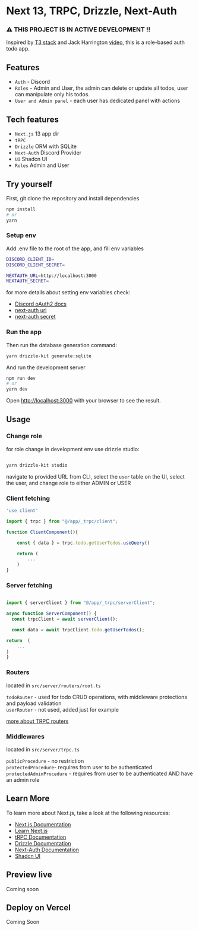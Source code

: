 

# Next 13, TRPC, Drizzle, Next-Auth

### ⚠️ THIS PROJECT IS IN ACTIVE DEVELOPMENT !!

Inspired by [T3 stack](https://create.t3.gg/) and Jack Harrington [video](https://www.youtube.com/watch?v=qCLV0Iaq9zU&t=569s), this is a role-based auth todo app.


## Features

- ``Auth`` - Discord
- ``Roles`` - Admin and User, the admin can delete or update all todos, user can manipulate only his todos.
- ``User and Admin panel`` - each user has dedicated panel with actions

## Tech features
- ``Next.js`` 13 app dir 
- `tRPC` 
- ``Drizzle`` ORM with SQLite 
- ``Next-Auth`` Discord Provider
- ``UI`` Shadcn UI
- ``Roles`` Admin and User

## Try yourself
First, git clone the repository and install dependencies

```bash
npm install
# or
yarn

```

### Setup env

Add .env file to the root of the app, and fill env variables

```bash
DISCORD_CLIENT_ID=
DISCORD_CLIENT_SECRET=

NEXTAUTH_URL=http://localhost:3000
NEXTAUTH_SECRET=

```

for more details about setting env variables check:

- [Discord oAuth2 docs](https://discord.com/developers/docs/topics/oauth2) 
- [next-auth url ](https://next-auth.js.org/getting-started/example#deploying-to-production)
- [next-auth secret](https://next-auth.js.org/configuration/options#secret) 


### Run the app

Then run the database generation command:

```bash
yarn drizzle-kit generate:sqlite
```

And run the development server

```bash
npm run dev
# or
yarn dev
```

Open [http://localhost:3000](http://localhost:3000) with your browser to see the result.


## Usage

### Change role

for role change in development env use drizzle studio:

```bash

yarn drizzle-kit studio

```

navigate to provided URL from CLI, select the `user` table on the UI, select the user, and change role to either ADMIN or USER

### Client fetching

```typescript
'use client'

import { trpc } from "@/app/_trpc/client";

function ClientComponent(){

    const { data } = trpc.todo.getUserTodos.useQuery()

    return (
        ...
    )
}
```

### Server fetching

```typescript

import { serverClient } from "@/app/_trpc/serverClient";

async function ServerComponent() {
  const trpcClient = await serverClient();

  const data = await trpcClient.todo.getUserTodos();

return  (
    ...
)
}
```

### Routers

located in `src/server/routers/root.ts` <br/>

``todoRouter`` - used for todo CRUD operations, with middleware protections and payload validation <br/>
``userRouter`` - not used, added just for example <br/>

[more about TRPC routers](https://trpc.io/docs/server/routers)

### Middlewares

located in `src/server/trpc.ts`

``publicProcedure`` - no restriction <br/>
``protectedProcedure``- requires from user to be authenticated <br/>
``protectedAdminProcedure`` - requires from user to be authenticated AND have an admin role <br/>

## Learn More

To learn more about Next.js, take a look at the following resources:

- [Next.js Documentation](https://nextjs.org/docs) 
- [Learn Next.js](https://nextjs.org/learn) 
- [tRPC Documentation](https://trpc.io/docs/)
- [Drizzle Documentation](https://orm.drizzle.team/)
- [Next-Auth Documentation](https://next-auth.js.org/)
- [Shadcn UI](https://ui.shadcn.com/)


## Preview live
Coming soon

## Deploy on Vercel

Coming Soon
